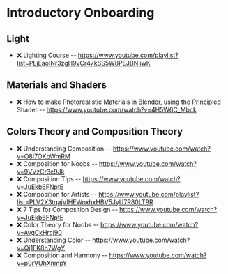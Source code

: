 # Introductory Onboarding

## Light

- ❌ Lighting Course
-- https://www.youtube.com/playlist?list=PLjEaoINr3zgH9vCr47kSS5W8PEJBNIiwK

## Materials and Shaders

- ❌ How to make Photorealistic Materials in Blender, using the Principled Shader
-- https://www.youtube.com/watch?v=4H5W6C_Mbck

## Colors Theory and Composition Theory

- ❌ Understanding Composition
-- https://www.youtube.com/watch?v=O8i7OKbWmRM
- ❌ Composition for Noobs
-- https://www.youtube.com/watch?v=9VVzCr3c9Jk
- ❌ Composition Tips
-- https://www.youtube.com/watch?v=JuEkb6FNptE
- ❌ Composition for Artists
-- https://www.youtube.com/playlist?list=PLV2X3tgajVlHEWoxhxHBV5JyU7R80LT9R
- ❌ 7 Tips for Composition Design
-- https://www.youtube.com/watch?v=JuEkb6FNptE
- ❌ Color Theory for Noobs
-- https://www.youtube.com/watch?v=AvgCkHrcj90
- ❌ Understanding Color
-- https://www.youtube.com/watch?v=Qj1FK8n7WgY
- ❌ Composition and Harmony
-- https://www.youtube.com/watch?v=p0rVUhXnmpY
